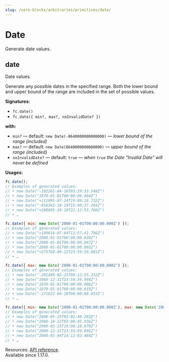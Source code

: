 ```yaml
---
slug: /core-blocks/arbitraries/primitives/date/
---
```


# Date

Generate date values.

## date

Date values.

Generate any possible dates in the specified range. Both the lower bound and upper bound of the range are included in the set of possible values.

**Signatures:**

- `fc.date()`
- `fc.date({ min?, max?, noInvalidDate? })`

**with:**

- `min?` — default: `new Date(-8640000000000000)` — _lower bound of the range (included)_
- `max?` — default: `new Date(8640000000000000)` — _upper bound of the range (included)_
- `noInvalidDate?` — default: `true` — _when `true` the Date "Invalid Date" will never be defined_

**Usages:**

```js
fc.date();
// Examples of generated values:
// • new Date("-102261-04-16T03:19:33.548Z")
// • new Date("1970-01-01T00:00:00.004Z")
// • new Date("+111995-07-24T19:09:16.732Z")
// • new Date("-058362-10-19T15:40:37.384Z")
// • new Date("+208885-10-19T22:12:53.768Z")
// • …

fc.date({ min: new Date('2000-01-01T00:00:00.000Z') });
// Examples of generated values:
// • new Date("+199816-07-04T12:57:41.796Z")
// • new Date("2000-01-01T00:00:00.039Z")
// • new Date("2000-01-01T00:00:00.047Z")
// • new Date("2000-01-01T00:00:00.003Z")
// • new Date("+275760-09-12T23:59:59.981Z")
// • …

fc.date({ max: new Date('2000-01-01T00:00:00.000Z') });
// Examples of generated values:
// • new Date("-201489-02-25T08:12:55.332Z")
// • new Date("1969-12-31T23:59:59.994Z")
// • new Date("1970-01-01T00:00:00.006Z")
// • new Date("1970-01-01T00:00:00.019Z")
// • new Date("-271821-04-20T00:00:00.033Z")
// • …

fc.date({ min: new Date('2000-01-01T00:00:00.000Z'), max: new Date('2000-12-31T23:59:59.999Z') });
// Examples of generated values:
// • new Date("2000-05-15T03:02:40.263Z")
// • new Date("2000-10-22T03:00:45.936Z")
// • new Date("2000-02-25T19:00:10.679Z")
// • new Date("2000-12-31T23:59:59.996Z")
// • new Date("2000-01-04T14:12:03.484Z")
// • …
```

Resources: [API reference](https://fast-check.dev/api-reference/functions/date.html).  
Available since 1.17.0.
